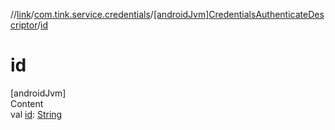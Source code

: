 //[link](../../index.md)/[com.tink.service.credentials](../index.md)/[[androidJvm]CredentialsAuthenticateDescriptor](index.md)/[id](id.md)



# id  
[androidJvm]  
Content  
val [id](id.md): [String](https://kotlinlang.org/api/latest/jvm/stdlib/kotlin/-string/index.html)  



